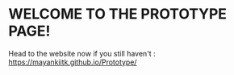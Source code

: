 # WELCOME TO THE PROTOTYPE PAGE! 

Head to the website now if you still haven't : https://mayankiitk.github.io/Prototype/
